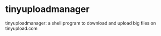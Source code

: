tinyuploadmanager
=================

tinyuploadmanager: a shell program to download and upload big files on tinyupload.com
